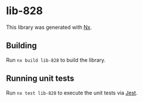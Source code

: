 # lib-828

This library was generated with [Nx](https://nx.dev).

## Building

Run `nx build lib-828` to build the library.

## Running unit tests

Run `nx test lib-828` to execute the unit tests via [Jest](https://jestjs.io).
